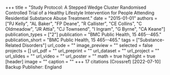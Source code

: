 +++
title = "Study Protocol: A Stepped Wedge Cluster Randomised Controlled Trial of a Healthy Lifestyle Intervention for People Attending Residential Substance Abuse Treatment."
date = "2015-01-01"
authors = ["PJ Kelly", "AL Baker", "FP Deane", "R Callister", "CE Collins", "C Oldmeadow", "JR Attia", "CJ Townsend", "I Ingram", "G Byrne", "CA Keane"]
publication_types = ["2"]
publication = "BMC Public Health, 15 465--465."
publication_short = "BMC Public Health, 15 465--465."
tags = ["Substance-Related Disorders"]
url_code = ""
image_preview = ""
selected = false
projects = []
url_pdf = ""
url_preprint = ""
url_dataset = ""
url_project = ""
url_slides = ""
url_video = ""
url_poster = ""
math = true
highlight = true
[header]
image = ""
caption = ""
+++
17 citations (Crossref) [2022-07-10] Backup Publisher: England
